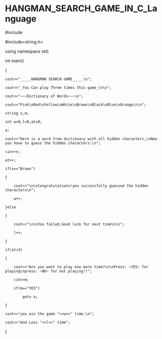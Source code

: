 # HANGMAN_SEARCH_GAME_IN_C_Language

 #include<iostream>

#include<string.h>

using namespace std;

int main()

{

    cout<<"_____HANGMAN SEARCH GAME_____\n";

    cout<<"_You Can play Three times this game_\n\n";

    cout<<"~~~Dictionary of Words~~~\n";

    cout<<"Pink\nRed\nYellow\nWhite\nBrown\nBlack\nBlue\nOrange\n\n";

    string x,m;

    int w=0,l=0,at=0;

    a:

    cout<<"Here is a word from dictionary with all hidden characters,\nNow you have to guess the hidden characters:\n";

    cin>>x;

    at++;

    if(x=="Brown")

    {

        cout<<"\n\nCongratulations!you successfully guessed the hidden characters\n";

        w++;

    }else

    {

        cout<<"\n\nYou failed,Good luck for next time\n\n";

        l++;

    }

    if(at<3)

    {

        cout<<"Are you want to play one more time?\n\nPress: ~YES~ for playing\npress: ~NO~ for not playing!!";

        cin>>m;

        if(m=="YES")

            goto a;     

    }

    cout<<"you win the game "<<w<<" time.\n";

    cout<<"And Loss "<<l<<" time";

}
